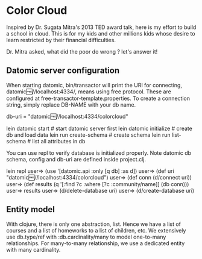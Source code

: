 # Color Cloud

Inspired by Dr. Sugata Mitra's 2013 TED award talk, here is my effort to build a school in cloud. This is for my kids and other millions kids whose desire to learn restricted by their financial difficulties.

Dr. Mitra asked, what did the poor do wrong ? let's answer it!


## Datomic server configuration

When starting datomic, bin/transactor will print the URI for connecting,
datomic:free://localhost:4334/<DB-NAME>, means using free protocol. These are configured at free-transactor-template.properties.
To create a connection string, simply replace DB-NAME with your db name.

  db-uri = "datomic:free://localhost:4334/colorcloud"

  lein datomic start        # start datomic server first
  lein datomic initialize   # create db and load data
  lein run create-schema    # create schema
  lein run list-schema      # list all attributes in db

You can use repl to verify database is initialized properly. Note datomic db schema, config and db-uri are defined inside project.clj.

  lein repl
  user=> (use '[datomic.api :only [q db] :as d])
  user=> (def uri "datomic:free://localhost:4334/colorcloud")
  user=> (def conn (d/connect uri))
  user=> (def results (q '[:find ?c :where [?c :community/name]] (db conn)))
  user=> results
  user=> (d/delete-database uri)
  user=> (d/create-database uri)

## Entity model

With clojure, there is only one abstraction, list. Hence we have a list of courses and a list of homeworks to a list of children, etc. We extensively use db.type/ref with :db.cardinality/many to model one-to-many relationships. For many-to-many relationship, we use a dedicated entity with many cardinality.